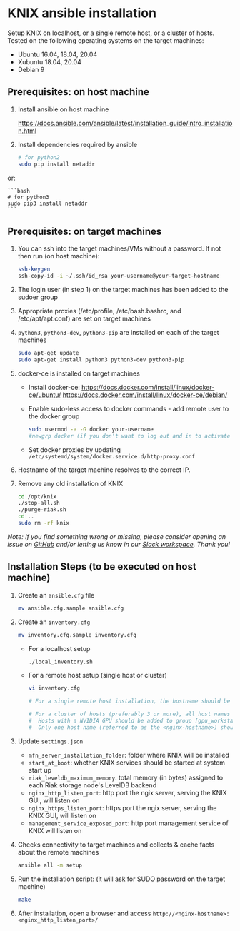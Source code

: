 <!--
   Copyright 2020 The KNIX Authors

   Licensed under the Apache License, Version 2.0 (the "License");
   you may not use this file except in compliance with the License.
   You may obtain a copy of the License at

       http://www.apache.org/licenses/LICENSE-2.0

   Unless required by applicable law or agreed to in writing, software
   distributed under the License is distributed on an "AS IS" BASIS,
   WITHOUT WARRANTIES OR CONDITIONS OF ANY KIND, either express or implied.
   See the License for the specific language governing permissions and
   limitations under the License.
-->

# KNIX ansible installation

Setup KNIX on localhost, or a single remote host, or a cluster of hosts.
Tested on the following operating systems on the target machines: 
- Ubuntu 16.04, 18.04, 20.04
- Xubuntu 18.04, 20.04
- Debian 9

## Prerequisites: on host machine

1. Install ansible on host machine

    <https://docs.ansible.com/ansible/latest/installation_guide/intro_installation.html>

2. Install dependencies required by ansible

    ```bash
    # for python2
    sudo pip install netaddr
    ```
or:

    ```bash
    # for python3
    sudo pip3 install netaddr
    ```

## Prerequisites: on target machines

1. You can ssh into the target machines/VMs without a password. If not then run (on host machine):

    ```bash
    ssh-keygen
    ssh-copy-id -i ~/.ssh/id_rsa your-username@your-target-hostname
    ```

2. The login user (in step 1) on the target machines has been added to the sudoer group

3. Appropriate proxies (/etc/profile, /etc/bash.bashrc, and /etc/apt/apt.conf) are set on target machines

4. `python3`, `python3-dev`, `python3-pip` are installed on each of the target machines

    ```bash
    sudo apt-get update
    sudo apt-get install python3 python3-dev python3-pip
    ```

5. docker-ce is installed on target machines

    * Install docker-ce:
    <https://docs.docker.com/install/linux/docker-ce/ubuntu/>
    <https://docs.docker.com/install/linux/docker-ce/debian/>

    * Enable sudo-less access to docker commands - add remote user to the docker group

        ```bash
        sudo usermod -a -G docker your-username
        #newgrp docker (if you don't want to log out and in to activate the change to group)
        ```

    * Set docker proxies by updating `/etc/systemd/system/docker.service.d/http-proxy.conf`

6. Hostname of the target machine resolves to the correct IP.

7. Remove any old installation of KNIX

    ```bash
    cd /opt/knix
    ./stop-all.sh
    ./purge-riak.sh
    cd ..
    sudo rm -rf knix
    ```

*Note: If you find something wrong or missing, please consider opening an issue on [GitHub](https://github.com/knix-microfunctions/knix) and/or letting us know in our [Slack workspace](https://knix.slack.com). Thank you!*


## Installation Steps (to be executed on host machine)

1. Create an `ansible.cfg` file

    ``` bash
    mv ansible.cfg.sample ansible.cfg
    ```

2. Create an `inventory.cfg`

    ```bash
    mv inventory.cfg.sample inventory.cfg
    ```

    * For a localhost setup

        ```bash
        ./local_inventory.sh
        ```

    * For a remote host setup (single host or cluster)

        ```bash
        vi inventory.cfg

        # For a single remote host installation, the hostname should be added to all groups.

        # For a cluster of hosts (preferably 3 or more), all host names must be added to [riak] group.
        #  Hosts with a NVIDIA GPU should be added to group [gpu_workstations] so that they can be used by KNIX workflow deployments.
        #  Only one host name (referred to as the <nginx-hostname>) should be added for other groups [elasticsearch], [management], [triggers_frontend], and [nginx].
        ```

3. Update `settings.json`
    * `mfn_server_installation_folder`: folder where KNIX will be installed
    * `start_at_boot`: whether KNIX services should be started at system start up
    * `riak_leveldb_maximum_memory`: total memory (in bytes) assigned to each Riak storage node's LevelDB backend
    * `nginx_http_listen_port`: http port the ngix server, serving the KNIX GUI, will listen on
    * `nginx_https_listen_port`: https port the ngix server, serving the KNIX GUI, will listen on
    * `management_service_exposed_port`: http port management service of KNIX will listen on

4. Checks connectivity to target machines and collects & cache facts about the remote machines

    ```bash
    ansible all -m setup
    ```

5. Run the installation script: (it will ask for SUDO password on the target machine)

    ```bash
    make
    ```

6. After installation, open a browser and access `http://<nginx-hostname>:<nginx_http_listen_port>/`
